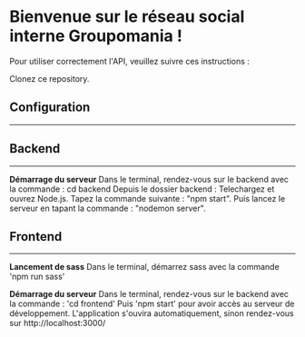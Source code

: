 # Bienvenue sur le réseau social interne Groupomania  !

Pour utiliser correctement l'API, veuillez suivre ces instructions :

Clonez ce repository.

## Configuration
---

## Backend
---
**Démarrage du serveur**
Dans le terminal, rendez-vous sur le backend avec la commande :  cd backend
Depuis le dossier backend : Telechargez et ouvrez Node.js. 
Tapez la commande suivante : "npm start". 
Puis lancez le serveur en tapant la commande : "nodemon server".

## Frontend
---
**Lancement de sass**
Dans le terminal, démarrez sass avec la commande 'npm run sass'

**Démarrage du serveur**
Dans le terminal, rendez-vous sur le backend avec la commande :  'cd frontend'
Puis 'npm start' pour avoir accès au serveur de développement.
L'application s'ouvira automatiquement, sinon rendez-vous sur http://localhost:3000/
